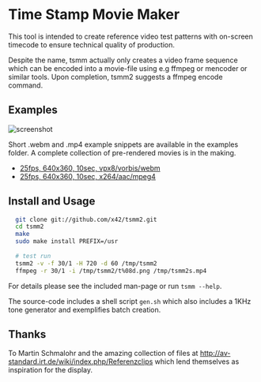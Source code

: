 Time Stamp Movie Maker
======================

This tool is intended to create reference video test patterns with on-screen
timecode to ensure technical quality of production.

Despite the name, tsmm actually only creates a video frame sequence which can
be encoded into a movie-file using e.g ffmpeg or mencoder or similar tools.
Upon completion, tsmm2 suggests a ffmpeg encode command.


Examples
--------

![screenshot](https://raw.github.com/x42/tsmm2/master/examples/tsmm2.png "Overview of different formats")

Short .webm and .mp4 example snippets are available in the examples folder.
A complete collection of pre-rendered movies is in the making.

*   [25fps, 640x360, 10sec, vpx8/vorbis/webm](https://raw.github.com/x42/tsmm2/master/examples/tsmm2_360_25.webm)
*   [25fps, 640x360, 10sec, x264/aac/mpeg4](https://raw.github.com/x42/tsmm2/master/examples/tsmm2_360_25.mp4)

Install and Usage
-----------------

```bash
  git clone git://github.com/x42/tsmm2.git
  cd tsmm2
  make
  sudo make install PREFIX=/usr
  
  # test run
  tsmm2 -v -f 30/1 -H 720 -d 60 /tmp/tsmm2
  ffmpeg -r 30/1 -i /tmp/tsmm2/t%08d.png /tmp/tsmm2s.mp4
```

For details please see the included man-page or run `tsmm --help`.

The source-code includes a shell script `gen.sh` which also includes
a 1KHz tone generator and exemplifies batch creation.


Thanks
------

To Martin Schmalohr and the amazing collection of files at
http://av-standard.irt.de/wiki/index.php/Referenzclips which lend themselves
as inspiration for the display.
